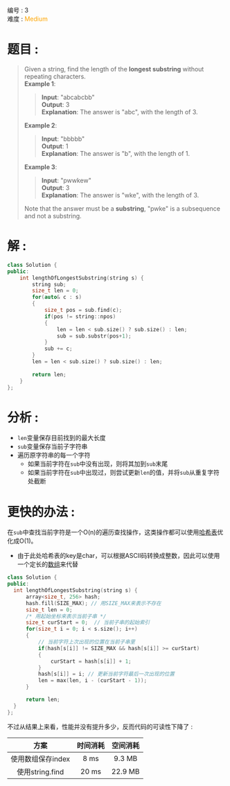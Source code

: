 编号 : 3      
难度 : <font color="orange">Medium</font>

# 题目 :   
>Given a string, find the length of the **longest substring** without repeating characters.  
>**Example 1**:  
>>**Input**: "abcabcbb"  
>>**Output**: 3   
>>**Explanation**: The answer is "abc", with the length of 3.  
>  
>**Example 2**:  
>>**Input**: "bbbbb"  
>>**Output**: 1  
>>**Explanation**: The answer is "b", with the length of 1.  
>  
>**Example 3**:   
>>**Input**: "pwwkew"  
>>**Output**: 3  
>>**Explanation**: The answer is "wke", with the length of 3.   
>  
>Note that the answer must be a **substring**, "pwke" is a subsequence and not a substring.  

# 解 :  
```Cpp
class Solution {
public:
    int lengthOfLongestSubstring(string s) {
        string sub;
        size_t len = 0;
        for(auto& c : s)
        {
            size_t pos = sub.find(c);
            if(pos != string::npos)
            {
                len = len < sub.size() ? sub.size() : len;
                sub = sub.substr(pos+1);
            }
            sub += c;
        }
        len = len < sub.size() ? sub.size() : len;
        
        return len;
    }
};
```

# 分析 :  
* `len`变量保存目前找到的最大长度  
* `sub`变量保存当前子字符串  
* 遍历原字符串的每一个字符
  * 如果当前字符在`sub`中没有出现，则将其加到`sub`末尾
  * 如果当前字符在`sub`中出现过，则尝试更新`len`的值，并将`sub`从重复字符处截断
  
# 更快的办法 :  
在`sub`中查找当前字符是一个O(n)的遍历查找操作，这类操作都可以使用[哈希表](https://en.cppreference.com/w/cpp/container/unordered_map)优化成O(1)。
* 由于此处哈希表的key是char，可以根据ASCII码转换成整数，因此可以使用一个定长的[数组](https://en.cppreference.com/w/cpp/container/array)来代替  

```Cpp
class Solution {
public:
  int lengthOfLongestSubstring(string s) {
      array<size_t, 256> hash;
      hash.fill(SIZE_MAX); // 用SIZE_MAX来表示不存在
      size_t len = 0;
      /* 用起始坐标来表示当前子串 */
      size_t curStart = 0;  // 当前子串的起始索引
      for(size_t i = 0; i < s.size(); i++)
      {
          // 当前字符上次出现的位置在当前子串里
          if(hash[s[i]] != SIZE_MAX && hash[s[i]] >= curStart) 
          {
              curStart = hash[s[i]] + 1;
          }
          hash[s[i]] = i; // 更新当前字符最后一次出现的位置
          len = max(len, i - (curStart - 1));
      }

      return len;
  }
};
```
不过从结果上来看，性能并没有提升多少，反而代码的可读性下降了 :  

|方案| 时间消耗 | 空间消耗 |
| :-: |:-: | :-:|
|使用数组保存index| 8 ms| 9.3 MB|
|使用string.find| 20 ms|22.9 MB|